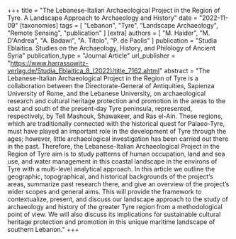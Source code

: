 +++
title = "The Lebanese-Italian Archaeological Project in the Region of Tyre. A Landscape Approach to Archaeology and History"
date = "2022-11-09"
[taxonomies]
tags = [
  "Lebanon",
  "Tyre",
  "Landscape Archaeology",
  "Remote Sensing",
  "publication"
]
[extra]
authors = [
  "M. Haider",
  "M. D'Andrea",
  "A. Badawi",
  "A. Titolo",
  "P. de Paolis"
]
publication = "Studia Eblaitica. Studies on the Archaeology, History, and Philology of Ancient Syria"
publication_type = "Journal Article"
url_publisher = "https://www.harrassowitz-verlag.de/Studia_Eblaitica_8_(2022)/title_7162.ahtml"
abstract = "The Lebanese-Italian Archaeological Project in the Region of Tyre is a collaboration between the Directorate-General of Antiquities, Sapienza University of Rome, and the Lebanese University, on archaeological research and cultural heritage protection and promotion in the areas to the east and south of the present-day Tyre peninsula, represented, respectively, by Tell Mashouk, Shawakeer, and Ras el-Ain. These regions, which are traditionally connected with the historical quest for Palaeo-Tyre, must have played an important role in the development of Tyre through the ages; however, little archaeological investigation has been carried out there in the past. Therefore, the Lebanese-Italian Archaeological Project in the Region of Tyre aim is to study patterns of human occupation, land and sea use, and water management in this coastal landscape in the environs of Tyre with a multi-level analytical approach. In this article we outline the geographic, topographical, and historical backgrounds of the project’s areas, summarize past research there, and give an overview of the project’s wider scopes and general aims. This will provide the framework to contextualize, present, and discuss our landscape approach to the study of archaeology and history of the greater Tyre region from a methodological point of view. We will also discuss its implications for sustainable cultural heritage protection and promotion in this unique maritime landscape of southern Lebanon."
+++